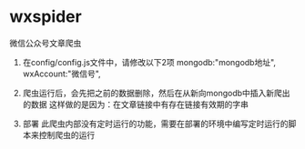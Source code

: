 # wxspider
微信公众号文章爬虫

1. 在config/config.js文件中，请修改以下2项
    mongodb:"mongodb地址",
    wxAccount:"微信号",

2. 爬虫运行后，会先把之前的数据删除，然后在从新向mongodb中插入新爬出的数据
   这样做的是因为：在文章链接中有存在链接有效期的字串

3. 部署
   此爬虫内部没有定时运行的功能，需要在部署的环境中编写定时运行的脚本来控制爬虫的运行
